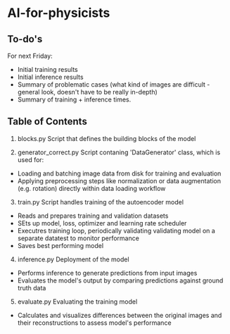 # AI-for-physicists

## To-do's 
For next Friday:
- Initial training results
- Initial inference results
- Summary of problematic cases (what kind of images are difficult - general look, doesn't have to be really in-depth)
- Summary of training + inference times.
 


## Table of Contents

1. blocks.py
Script that defines the building blocks of the model

2. generator_correct.py
Script contaning 'DataGenerator' class, which is used for:
* Loading and batching image data from disk for training and evaluation
* Applying preprocessing steps like normalization or data augmentation (e.g. rotation) directly within data loading workflow

3. train.py
Script handles training of the autoencoder model
* Reads and prepares training and validation datasets
* SEts up model, loss, optimizer and learning rate scheduler
* Executres training loop, periodically validating validating model on a separate datatest to monitor performance
* Saves best performing model

4. inference.py
Deployment of the model
* Performs inference to generate predictions from input images
* Evaluates the model's output by comparing predictions against ground truth data

5. evaluate.py
Evaluating the training model
* Calculates and visualizes differences between the original images and their reconstructions to assess model's performance
